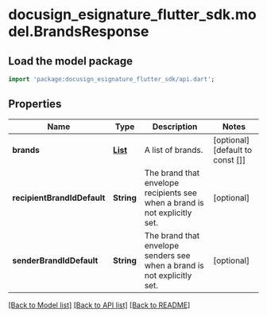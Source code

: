 # docusign_esignature_flutter_sdk.model.BrandsResponse

## Load the model package
```dart
import 'package:docusign_esignature_flutter_sdk/api.dart';
```

## Properties
Name | Type | Description | Notes
------------ | ------------- | ------------- | -------------
**brands** | [**List<Brand>**](Brand.md) | A list of brands. | [optional] [default to const []]
**recipientBrandIdDefault** | **String** | The brand that envelope recipients see when a brand is not explicitly set. | [optional] 
**senderBrandIdDefault** | **String** | The brand that envelope senders see when a brand is not explicitly set. | [optional] 

[[Back to Model list]](../README.md#documentation-for-models) [[Back to API list]](../README.md#documentation-for-api-endpoints) [[Back to README]](../README.md)


